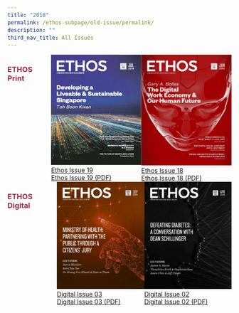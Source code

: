 ```yaml
---
title: "2018"
permalink: /ethos-subpage/old-issue/permalink/
description: ""
third_nav_title: All Issues
---
```

<style>

.grid-container h3
{
	color: #9f2943;
	width:70%;
}
	
.grid-container {
  display: grid;
  grid-template-columns: auto auto auto;
}

</style>



<div class="grid-container">
<h3> ETHOS Print </h3>
<div class="grid-item">
	<img src="/images/Ethos_Images/Ethos_Issue_19_JulyIssue/Ethos19_Cover.jpg"><br>
	<a href="#">Ethos Issue 19</a><br>
	<a href="#">Ethos Issue 19 (PDF)</a>
</div>
	
<div class="grid-item">
<img src="/images/Ethos_Images/Outside_Images/Ethos_18_Cover.jpg"><br>
	<a href="#">Ethos Issue 18</a><br>
	<a href="#">Ethos Issue 18 (PDF)</a>
</div>
</div>


<div class="grid-container">
<h3> ETHOS Digital </h3>
<div class="grid-item">
<img src="/images/Ethos_Images/Ethos_Digital_Issue_03/Ethosdigital_Issuesep18Cover.jpg"><br>
	<a href="#">Digital Issue 03</a><br>
	<a href="#">Digital Issue 03 (PDF)</a>
</div>
	
<div class="grid-item">
<img src="/images/Ethos_Images/Ethos_Digital_Issue_02/EthosDigitalIssue2.jpg"><br>
	<a href="#">Digital Issue 02</a><br>
	<a href="#">Digital Issue 02 (PDF)</a>
</div>

</div>
